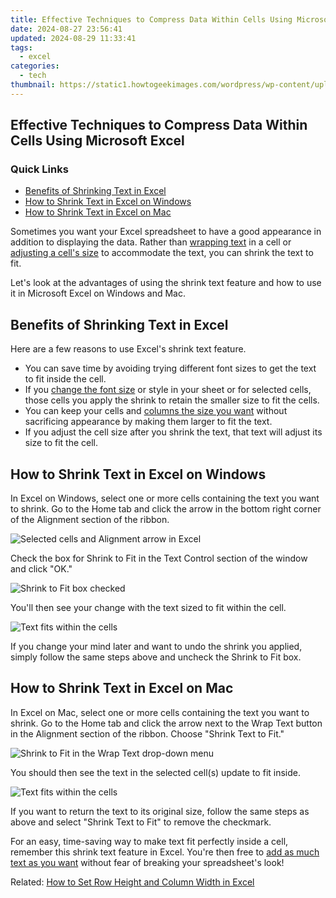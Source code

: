 ```yaml
---
title: Effective Techniques to Compress Data Within Cells Using Microsoft Excel
date: 2024-08-27 23:56:41
updated: 2024-08-29 11:33:41
tags:
  - excel
categories:
  - tech
thumbnail: https://static1.howtogeekimages.com/wordpress/wp-content/uploads/2021/09/microsoft_excel_hero_1200x675.jpg
---
```


## Effective Techniques to Compress Data Within Cells Using Microsoft Excel

### Quick Links

* [Benefits of Shrinking Text in Excel](https://tech-revival.techidaily.com/what-is-grok-ai-by-elon-musk-an-insight-into-its-functions-and-cost-structure/)
* [How to Shrink Text in Excel on Windows](https://article-knowledge.techidaily.com/new-in-2024-sightline-synopsis-study/)
* [How to Shrink Text in Excel on Mac](https://facebook-video-share.techidaily.com/updated-step-by-step-guide-transforming-viewers-into-profit/)

 Sometimes you want your Excel spreadsheet to have a good appearance in addition to displaying the data. Rather than [wrapping text](https://screen-video-capture.techidaily.com/in-2024-apex-thrill-racers-our-favorites-5/) in a cell or [adjusting a cell's size](https://youtube-web.techidaily.com/024-approved-ultimate-routine-personalize-your-youtube-shorts-image-credits/) to accommodate the text, you can shrink the text to fit.

 Let's look at the advantages of using the shrink text feature and how to use it in Microsoft Excel on Windows and Mac.

##  Benefits of Shrinking Text in Excel

 Here are a few reasons to use Excel's shrink text feature.

* You can save time by avoiding trying different font sizes to get the text to fit inside the cell.
* If you [change the font size](https://article-posts.techidaily.com/2024-approved-crafting-an-elite-home-computer-for-professional-4k-editing/) or style in your sheet or for selected cells, those cells you apply the shrink to retain the smaller size to fit the cells.
* You can keep your cells and [columns the size you want](https://easy-unlock-android.techidaily.com/in-2024-unlock-your-realme-11-5g-phone-with-ease-the-3-best-lock-screen-removal-tools-by-drfone-android/) without sacrificing appearance by making them larger to fit the text.
* If you adjust the cell size after you shrink the text, that text will adjust its size to fit the cell.

##  How to Shrink Text in Excel on Windows

 In Excel on Windows, select one or more cells containing the text you want to shrink. Go to the Home tab and click the arrow in the bottom right corner of the Alignment section of the ribbon.

![Selected cells and Alignment arrow in Excel](https://static1.howtogeekimages.com/wordpress/wp-content/uploads/2022/07/HomeAlignmentWindows-ExcelShrinkTextFitCell.png) 

 Check the box for Shrink to Fit in the Text Control section of the window and click "OK."

![Shrink to Fit box checked](https://static1.howtogeekimages.com/wordpress/wp-content/uploads/2022/07/ShrinkToFitWindows-ExcelShrinkTextFitCell.png) 

 You'll then see your change with the text sized to fit within the cell.

![Text fits within the cells](https://static1.howtogeekimages.com/wordpress/wp-content/uploads/2022/07/FitWindows-ExcelShrinkTextFitCell.png) 

 If you change your mind later and want to undo the shrink you applied, simply follow the same steps above and uncheck the Shrink to Fit box.

##  How to Shrink Text in Excel on Mac

 In Excel on Mac, select one or more cells containing the text you want to shrink. Go to the Home tab and click the arrow next to the Wrap Text button in the Alignment section of the ribbon. Choose "Shrink Text to Fit."

![Shrink to Fit in the Wrap Text drop-down menu](https://static1.howtogeekimages.com/wordpress/wp-content/uploads/2022/07/ShrinkToFitMac-ExcelShrinkTextFitCell.png) 

 You should then see the text in the selected cell(s) update to fit inside.

![Text fits within the cells](https://static1.howtogeekimages.com/wordpress/wp-content/uploads/2022/07/FitMac-ExcelShrinkTextFitCell.png) 

 If you want to return the text to its original size, follow the same steps as above and select "Shrink Text to Fit" to remove the checkmark.

 For an easy, time-saving way to make text fit perfectly inside a cell, remember this shrink text feature in Excel. You're then free to [add as much text as you want](https://buynow-reviews.techidaily.com/a-comprehensive-review-top-long-reach-routers-dominating-the-market-in-ebytes/) without fear of breaking your spreadsheet's look!

Related: [How to Set Row Height and Column Width in Excel](https://easy-unlock-android.techidaily.com/in-2024-unlock-your-realme-11-5g-phone-with-ease-the-3-best-lock-screen-removal-tools-by-drfone-android/)

<ins class="adsbygoogle"
     style="display:block"
     data-ad-format="autorelaxed"
     data-ad-client="ca-pub-7571918770474297"
     data-ad-slot="1223367746"></ins>



<ins class="adsbygoogle"
     style="display:block"
     data-ad-client="ca-pub-7571918770474297"
     data-ad-slot="8358498916"
     data-ad-format="auto"
     data-full-width-responsive="true"></ins>
